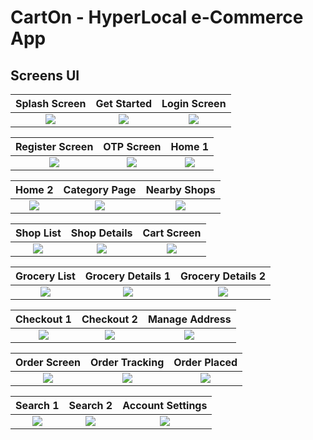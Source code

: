 # CartOn - HyperLocal e-Commerce App

## Screens UI

|                                          **Splash Screen**                                          |                                           **Get Started**                                            |                                          **Login Screen**                                          |
| :-------------------------------------------------------------------------------------------------: | :--------------------------------------------------------------------------------------------------: | :------------------------------------------------------------------------------------------------: |
| <img src="https://github.com/utkkarsh/cartOn/blob/master/assets/screenshots/splash.jpg"  /> | <img src="https://github.com/utkkarsh/cartOn.Flutter/blob/master/assets/screenshots/start.jpg"    /> | <img src="https://github.com/utkkarsh/cartOn.Flutter/blob/master/assets/screenshots/login.jpg"  /> |

|                                          **Register Screen**                                          |                                           **OTP Screen**                                           |                                             **Home 1**                                             |
| :---------------------------------------------------------------------------------------------------: | :------------------------------------------------------------------------------------------------: | :------------------------------------------------------------------------------------------------: |
| <img src="https://github.com/utkkarsh/cartOn.Flutter/blob/master/assets/screenshots/register.jpg"  /> | <img src="https://github.com/utkkarsh/cartOn.Flutter/blob/master/assets/screenshots/otp.jpg"    /> | <img src="https://github.com/utkkarsh/cartOn.Flutter/blob/master/assets/screenshots/home1.jpg"  /> |

|                                             **Home 2**                                              |                                           **Category Page**                                            |                                              **Nearby Shops**                                              |
| :-------------------------------------------------------------------------------------------------: | :----------------------------------------------------------------------------------------------------: | :--------------------------------------------------------------------------------------------------------: |
| <img src="https://github.com/utkkarsh/cartOn.Flutter/blob/master/assets/screenshots/home2.jpg"   /> | <img src="https://github.com/utkkarsh/cartOn.Flutter/blob/master/assets/screenshots/category.jpg"   /> | <img src="https://github.com/utkkarsh/cartOn.Flutter/blob/master/assets/screenshots/shop_nearby.jpeg"   /> |

|                                              **Shop List**                                              |                                              **Shop Details**                                              |                                          **Cart Screen**                                           |
| :-----------------------------------------------------------------------------------------------------: | :--------------------------------------------------------------------------------------------------------: | :------------------------------------------------------------------------------------------------: |
| <img src="https://github.com/utkkarsh/cartOn.Flutter/blob/master/assets/screenshots/shop_list.jpg"   /> | <img src="https://github.com/utkkarsh/cartOn.Flutter/blob/master/assets/screenshots/shop_details.jpg"   /> | <img src="https://github.com/utkkarsh/cartOn.Flutter/blob/master/assets/screenshots/cart.jpg"   /> |

|                                              **Grocery List**                                              |                                             **Grocery Details 1**                                             |                                             **Grocery Details 2**                                              |
| :--------------------------------------------------------------------------------------------------------: | :-----------------------------------------------------------------------------------------------------------: | :------------------------------------------------------------------------------------------------------------: |
| <img src="https://github.com/utkkarsh/cartOn.Flutter/blob/master/assets/screenshots/grocery_list.jpg"   /> | <img src="https://github.com/utkkarsh/cartOn.Flutter/blob/master/assets/screenshots/grocery_details.jpg"   /> | <img src="https://github.com/utkkarsh/cartOn.Flutter/blob/master/assets/screenshots/grocery_details1.jpg"   /> |

|                                             **Checkout 1**                                              |                                             **Checkout 2**                                              |                                          **Manage Address**                                           |
| :-----------------------------------------------------------------------------------------------------: | :-----------------------------------------------------------------------------------------------------: | :---------------------------------------------------------------------------------------------------: |
| <img src="https://github.com/utkkarsh/cartOn.Flutter/blob/master/assets/screenshots/checkout1.jpg"   /> | <img src="https://github.com/utkkarsh/cartOn.Flutter/blob/master/assets/screenshots/checkout2.jpg"   /> | <img src="https://github.com/utkkarsh/cartOn.Flutter/blob/master/assets/screenshots/address.jpg"   /> |

|                                           **Order Screen**                                           |                                          **Order Tracking**                                          |                                           **Order Placed**                                           |
| :--------------------------------------------------------------------------------------------------: | :--------------------------------------------------------------------------------------------------: | :--------------------------------------------------------------------------------------------------: |
| <img src="https://github.com/utkkarsh/cartOn.Flutter/blob/master/assets/screenshots/order1.jpg"   /> | <img src="https://github.com/utkkarsh/cartOn.Flutter/blob/master/assets/screenshots/order2.jpg"   /> | <img src="https://github.com/utkkarsh/cartOn.Flutter/blob/master/assets/screenshots/order3.jpg"   /> |

|                                             **Search 1**                                              |                                             **Search 2**                                              |                                         **Account Settings**                                          |
| :---------------------------------------------------------------------------------------------------: | :---------------------------------------------------------------------------------------------------: | :---------------------------------------------------------------------------------------------------: |
| <img src="https://github.com/utkkarsh/cartOn.Flutter/blob/master/assets/screenshots/search1.jpg"   /> | <img src="https://github.com/utkkarsh/cartOn.Flutter/blob/master/assets/screenshots/search2.jpg"   /> | <img src="https://github.com/utkkarsh/cartOn.Flutter/blob/master/assets/screenshots/account.jpg"   /> |
